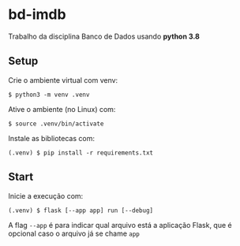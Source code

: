 # bd-imdb

Trabalho da disciplina Banco de Dados usando **python 3.8**

## Setup

Crie o ambiente virtual com venv:
```shell
$ python3 -m venv .venv
```

Ative o ambiente (no Linux) com:
```shell
$ source .venv/bin/activate
```

Instale as bibliotecas com:
```shell
(.venv) $ pip install -r requirements.txt
```

## Start

Inicie a execução com:
```shell
(.venv) $ flask [--app app] run [--debug]
```
A flag `--app` é para indicar qual arquivo está a aplicação Flask, que é opcional caso o arquivo já se chame `app`
